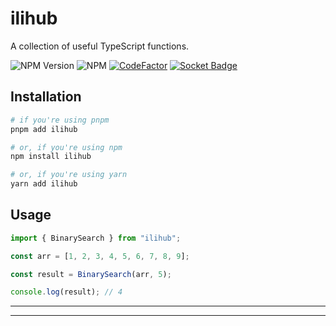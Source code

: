 # ilihub

A collection of useful TypeScript functions.

![NPM Version](https://img.shields.io/npm/v/ilihub?color=33cd56&logo=npm)
![NPM](https://img.shields.io/npm/l/ilihub)
[![CodeFactor](https://www.codefactor.io/repository/github/ilihub/npm/badge)](https://www.codefactor.io/repository/github/ilihub/npm)
[![Socket Badge](https://socket.dev/api/badge/npm/package/ilihub)](https://socket.dev/npm/package/ilihub)

## Installation

```bash
# if you're using pnpm
pnpm add ilihub

# or, if you're using npm
npm install ilihub

# or, if you're using yarn
yarn add ilihub
```

## Usage

```typescript
import { BinarySearch } from "ilihub";

const arr = [1, 2, 3, 4, 5, 6, 7, 8, 9];

const result = BinarySearch(arr, 5);

console.log(result); // 4
```

---

<!-- sponsors_and_backers_section_start -->

<!-- sponsors_and_backers_section_end -->

---
